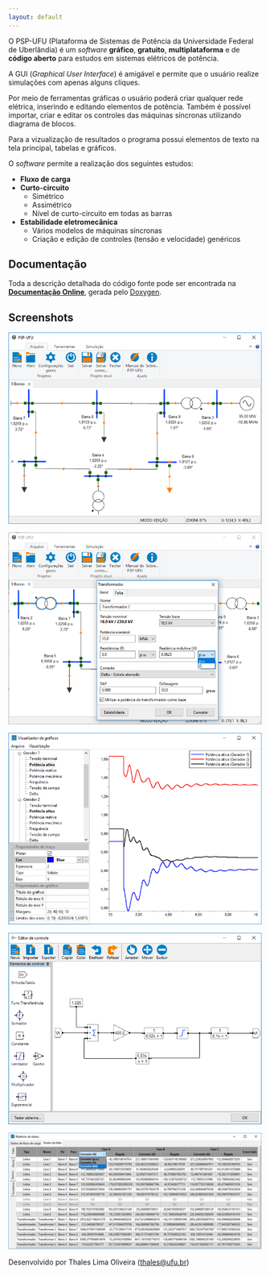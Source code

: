 ```yaml
---
layout: default
---
```


O PSP-UFU (Plataforma de Sistemas de Potência da Universidade Federal de Uberlândia) é um _software_ **gráfico**, **gratuito**, **multiplataforma** e de **código aberto** para estudos em sistemas elétricos de potência.

A GUI (_Graphical User Interface_) é amigável e permite que o usuário realize simulações com apenas alguns cliques.

Por meio de ferramentas gráficas o usuário poderá criar qualquer rede elétrica, inserindo e editando elementos de potência. Também é possível importar, criar e editar os controles das máquinas síncronas utilizando diagrama de blocos.

Para a vizualização de resultados o programa possui elementos de texto na tela principal, tabelas e gráficos.

O _software_ permite a realização dos seguintes estudos:

- **Fluxo de carga**
- **Curto-circuito**
  - Simétrico
  - Assimétrico
  - Nível de curto-circuito em todas as barras
- **Estabilidade eletromecânica**
  - Vários modelos de máquinas síncronas
  - Criação e edição de controles (tensão e velocidade) genéricos

## [](#header-2)Documentação

Toda a descrição detalhada do código fonte pode ser encontrada na [**Documentação Online**](doxygen/html/index.html), gerada pelo [Doxygen](http://www.doxygen.org).

## [](#header-2)Screenshots

![](img/ss_1.png)

![](img/ss_1_1.png)

![](img/ss_2.png)

![](img/ss_3.png)

![](img/ss_4.png)

Desenvolvido por Thales Lima Oliveira (<thales@ufu.br>)
